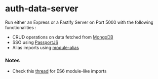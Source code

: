 # auth-data-server

Run either an Express or a Fastify Server on Port 5000 with the following functionalities : 

-   CRUD operations on data fetched from [MongoDB](https://www.mongodb.com/)
-   SSO using [PassportJS](http://www.passportjs.org/)
-   Alias imports using [module-alias](https://www.npmjs.com/package/module-alias)


### Notes

-   Check this [thread](https://stackoverflow.com/questions/58211880/uncaught-syntaxerror-cannot-use-import-statement-outside-a-module-when-import) for ES6 module-like imports
